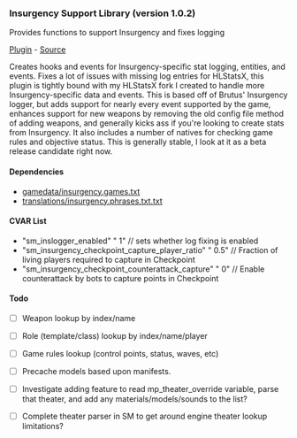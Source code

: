### Insurgency Support Library (version 1.0.2)
Provides functions to support Insurgency and fixes logging

[Plugin](plugins/insurgency.smx?raw=true) - [Source](scripting/insurgency.sp)

Creates hooks and events for Insurgency-specific stat logging, entities, and events. Fixes a lot of issues with missing log entries for HLStatsX, this plugin is tightly bound with my HLStatsX fork I created to handle more Insurgency-specific data and events. This is based off of Brutus' Insurgency logger, but adds support for nearly every event supported by the game, enhances support for new weapons by removing the old config file method of adding weapons, and generally kicks ass if you're looking to create stats from Insurgency. It also includes a number of natives for checking game rules and objective status. This is generally stable, I look at it as a beta release candidate right now.

#### Dependencies
 * [gamedata/insurgency.games.txt](gamedata/insurgency.games.txt)
 * [translations/insurgency.phrases.txt.txt](translations/insurgency.phrases.txt.txt)

#### CVAR List
 * "sm_inslogger_enabled" " 1" // sets whether log fixing is enabled
 * "sm_insurgency_checkpoint_capture_player_ratio" " 0.5" // Fraction of living players required to capture in Checkpoint
 * "sm_insurgency_checkpoint_counterattack_capture" " 0" // Enable counterattack by bots to capture points in Checkpoint

#### Todo
 * [ ] Weapon lookup by index/name
 * [ ] Role (template/class) lookup by index/name/player
 * [ ] Game rules lookup (control points, status, waves, etc)
 * [ ] Precache models based upon manifests.
 * [ ] Investigate adding feature to read mp_theater_override variable, parse that theater, and add any materials/models/sounds to the list?
 * [ ] Complete theater parser in SM to get around engine theater lookup limitations?



